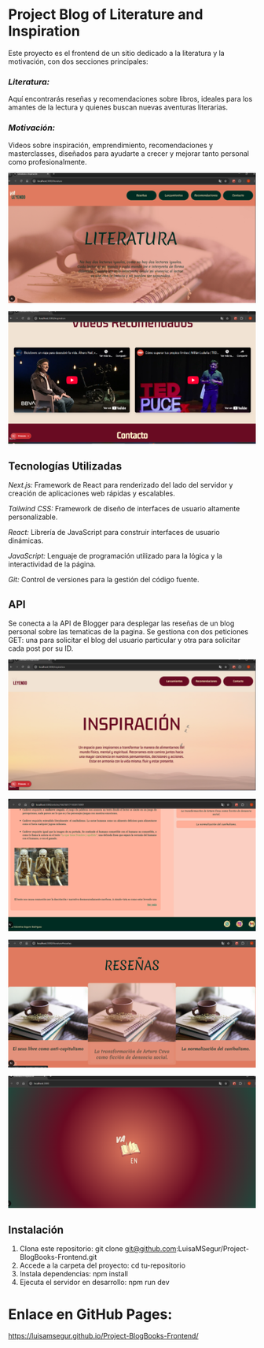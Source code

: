 # Project Blog of Literature and Inspiration

Este proyecto es el frontend de un sitio dedicado a la literatura y la motivación, con dos secciones principales:

### _Literatura:_

Aquí encontrarás reseñas y recomendaciones sobre libros, ideales para los amantes de la lectura y quienes buscan nuevas aventuras literarias.

### _Motivación:_

Videos sobre inspiración, emprendimiento, recomendaciones y masterclasses, diseñados para ayudarte a crecer y mejorar tanto personal como profesionalmente.

![alt text](<public/images/Captura de pantalla 2025-04-10 181241.png>)

![alt text](<public/images/Captura de pantalla 2025-04-10 181408.png>)

## Tecnologías Utilizadas

_Next.js:_ Framework de React para renderizado del lado del servidor y creación de aplicaciones web rápidas y escalables.

_Tailwind CSS:_ Framework de diseño de interfaces de usuario altamente personalizable.

_React:_ Librería de JavaScript para construir interfaces de usuario dinámicas.

_JavaScript:_ Lenguaje de programación utilizado para la lógica y la interactividad de la página.

_Git:_ Control de versiones para la gestión del código fuente.

## API

Se conecta a la API de Blogger para desplegar las reseñas de un blog personal sobre las tematicas de la pagina. Se gestiona con dos peticiones GET:
una para solicitar el blog del usuario particular y otra para solicitar cada post por su ID.

![alt text](<public/images/Captura de pantalla 2025-04-10 181355.png>)

![alt text](<public/images/Captura de pantalla 2025-04-10 181326.png>)

![alt text](<public/images/Captura de pantalla 2025-04-10 181259.png>)

![alt text](<public/images/Captura de pantalla 2025-04-10 181227.png>)

## Instalación

1. Clona este repositorio: git clone git@github.com:LuisaMSegur/Project-BlogBooks-Frontend.git
2. Accede a la carpeta del proyecto: cd tu-repositorio
3. Instala dependencias: npm install
4. Ejecuta el servidor en desarrollo: npm run dev

# Enlace en GitHub Pages:

https://luisamsegur.github.io/Project-BlogBooks-Frontend/